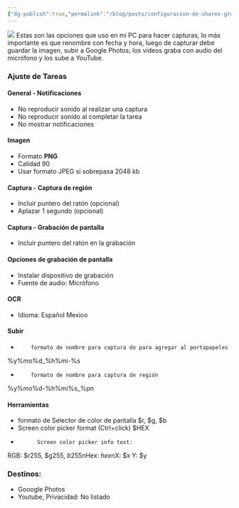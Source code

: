 ```yaml
---
{"dg-publish":true,"permalink":"/blog/posts/configuracion-de-sharex-grabar-audio-subir-a-youtube/","dgPassFrontmatter":true}
---
```


![](../fetched_images\ShareX_Screenshot.png)
Estas son las opciones que uso en mi PC para hacer capturas, lo más importante es que renombre con fecha y hora, luego de capturar debe guardar la imagen, subir a Google Photos; los videos graba con audio del micrófono y los sube a YouTube.
### 

### Ajuste de Tareas
#### General \- Notificaciones
* No reproducir sonido al realizar una captura
* No reproducir sonido al completar la tarea
* No mostrar notificaciones

#### Imagen
* Formato **PNG**
* Calidad 90
* Usar formato JPEG si sobrepasa 2048 kb

#### Captura \- Captura de región
* Incluir puntero del ratón \(opcional\)
* Aplazar 1 segundo \(opcional\)

#### Captura \- Grabación de pantalla
* Incluir puntero del ratón en la grabación

#### Opciones de grabación de pantalla
* Instalar dispositivo de grabación
* Fuente de audio: Micrófono

#### OCR
* Idioma: Español Mexico

#### Subir
* 
          formato de nombre para captura do para agregar al portapapeles
%y%mo%d\_%h%mi\-%s
        
* 
          formato de nombre para captura de región
%y%mo%d\-%h%mi%s\_%pn
        

#### Herramientas
* formato de Selector de color de pantalla
$r, $g, $b
* Screen color picker format \(Ctrl\+click\)
$HEX
* 
            Screen color picker info text:
RGB: $r255, $g255, $b255$nHex:
            $hex$nX: $x Y: $y
          

### Destinos:
* Gooogle Photos
* Youtube, Privacidad: No listado

